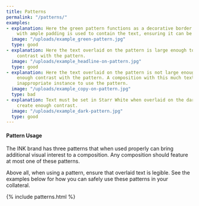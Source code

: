 ```yaml
---
title: Patterns
permalink: "/patterns/"
examples:
- explanation: Here the green pattern functions as a decorative border. A white box
    with ample padding is used to contain the text, ensuring it can be easily read.
  image: "/uploads/example_green-pattern.jpg"
  type: good
- explanation: Here the text overlaid on the pattern is large enough to provide enough
    contrast with the pattern.
  image: "/uploads/example_headline-on-pattern.jpg"
  type: good
- explanation: Here the text overlaid on the pattern is not large enough to provide
    enough contrast with the pattern. A composition with this much text would be an
    inappropriate instance to use the pattern.
  image: "/uploads/example_copy-on-pattern.jpg"
  type: bad
- explanation: Text must be set in Starr White when overlaid on the dark pattern to
    create enough contrast.
  image: "/uploads/example_dark-pattern.jpg"
  type: good
---
```


#### **Pattern Usage**

The INK brand has three patterns that when used properly can bring additional visual interest to a composition. Any composition should feature at most one of these patterns.

Above all, when using a pattern, ensure that overlaid text is legible. See the examples below for how you can safely use these patterns in your collateral.


{% include patterns.html %}